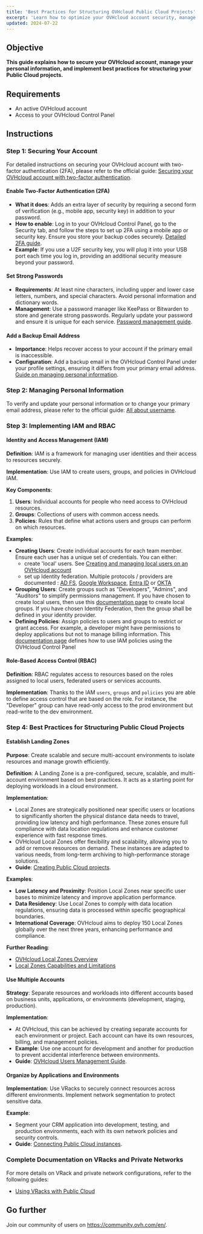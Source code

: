 ```yaml
---
title: 'Best Practices for Structuring OVHcloud Public Cloud Projects'
excerpt: 'Learn how to optimize your OVHcloud account security, manage your personal information, and efficiently structure your Public Cloud projects'
updated: 2024-07-22
---
```


## Objective

**This guide explains how to secure your OVHcloud account, manage your personal information, and implement best practices for structuring your Public Cloud projects.**

## Requirements

- An active OVHcloud account
- Access to your OVHcloud Control Panel

## Instructions

### Step 1: Securing Your Account

For detailed instructions on securing your OVHcloud account with two-factor authentication (2FA), please refer to the official guide: [Securing your OVHcloud account with two-factor authentication](/pages/account_and_service_management/account_information/all_about_username).

#### Enable Two-Factor Authentication (2FA)
- **What it does**: Adds an extra layer of security by requiring a second form of verification (e.g., mobile app, security key) in addition to your password.
- **How to enable**: Log in to your OVHcloud Control Panel, go to the Security tab, and follow the steps to set up 2FA using a mobile app or security key. Ensure you store your backup codes securely. [Detailed 2FA guide](/pages/account_and_service_management/account_information/secure-ovhcloud-account-with-2fa/).
- **Example**: If you use a U2F security key, you will plug it into your USB port each time you log in, providing an additional security measure beyond your password.

#### Set Strong Passwords
- **Requirements**: At least nine characters, including upper and lower case letters, numbers, and special characters. Avoid personal information and dictionary words.
- **Management**: Use a password manager like KeePass or Bitwarden to store and generate strong passwords. Regularly update your password and ensure it is unique for each service. [Password management guide](/pages/account_and_service_management/account_information/manage-ovh-password).

#### Add a Backup Email Address
- **Importance**: Helps recover access to your account if the primary email is inaccessible.
- **Configuration**: Add a backup email in the OVHcloud Control Panel under your profile settings, ensuring it differs from your primary email address. [Guide on managing personal information](pages/account_and_service_management/account_information/all_about_username/).


### Step 2: Managing Personal Information

To verify and update your personal information or to change your primary email address, please refer to the official guide: [All about username](/pages/account_and_service_management/account_information/all_about_username).


### Step 3: Implementing IAM and RBAC

#### Identity and Access Management (IAM)

**Definition**: IAM is a framework for managing user identities and their access to resources securely.

**Implementation**: Use IAM to create users, groups, and policies in OVHcloud IAM.

**Key Components**:
1. **Users**: Individual accounts for people who need access to OVHcloud resources.
2. **Groups**: Collections of users with common access needs.
3. **Policies**: Rules that define what actions users and groups can perform on which resources.

**Examples**:
- **Creating Users**: Create individual accounts for each team member. Ensure each user has a unique set of credentials. You can either:
    * create 'local' users. See [Creating and managing local users on an OVHcloud account](https://help.ovhcloud.com/csm/en-gb-account-managing-users?id=kb_article_view&sysparm_article=KB0030017)
    * set up Identity federation. Multiple protocols / providers are documented : [AD FS](https://help.ovhcloud.com/csm/en-gb-connect-saml-sso-adfs?id=kb_article_view&sysparm_article=KB0043008), [Google Workspace](https://help.ovhcloud.com/csm/en-gb-connect-saml-sso-googleworkspace?id=kb_article_view&sysparm_article=KB0057482), [Entra ID](https://help.ovhcloud.com/csm/en-gb-connect-saml-sso-azure-ad?id=kb_article_view&sysparm_article=KB0057535) or [OKTA](https://help.ovhcloud.com/csm/en-gb-connect-saml-sso-okta?id=kb_article_view&sysparm_article=KB0057681)
- **Grouping Users**: Create groups such as "Developers", "Admins", and "Auditors" to simplify permissions management. If you have chosen to create local users, then use this [documentation page](https://help.ovhcloud.com/csm/en-gb-account-managing-users?id=kb_article_view&sysparm_article=KB0030017#group-management) to create local groups. If you have chosen Identity Federation, then the group shall be defined in your identity provider.
- **Defining Policies**: Assign policies to users and groups to restrict or grant access. For example, a developer might have permissions to deploy applications but not to manage billing information. This [documentation page](https://help.ovhcloud.com/csm/en-gb-customer-iam-policies-ui?id=kb_article_view&sysparm_article=KB0058725) defines how to use IAM policies using the OVHcloud Control Panel


#### Role-Based Access Control (RBAC)

**Definition**: RBAC regulates access to resources based on the roles assigned to local users, federated users or services accounts.

**Implementation**: Thanks to the IAM `users`, `groups` and `policies` you are able to define access control that are based on the role. For instance, the "Developer" group can have read-only access to the prod environment but read-write to the dev environment.


### Step 4: Best Practices for Structuring Public Cloud Projects

#### Establish Landing Zones

**Purpose**: Create scalable and secure multi-account environments to isolate resources and manage growth efficiently.

**Definition**: A Landing Zone is a pre-configured, secure, scalable, and multi-account environment based on best practices. It acts as a starting point for deploying workloads in a cloud environment.

**Implementation**:
- Local Zones are strategically positioned near specific users or locations to significantly shorten the physical distance data needs to travel, providing low latency and high performance. These zones ensure full compliance with data location regulations and enhance customer experience with fast response times.
- OVHcloud Local Zones offer flexibility and scalability, allowing you to add or remove resources on demand. These instances are adapted to various needs, from long-term archiving to high-performance storage solutions.
- **Guide**: [Creating Public Cloud projects](/pages/public_cloud/compute/create_a_public_cloud_project/).

**Examples**:
- **Low Latency and Proximity**: Position Local Zones near specific user bases to minimize latency and improve application performance.
- **Data Residency**: Use Local Zones to comply with data location regulations, ensuring data is processed within specific geographical boundaries.
- **International Coverage**: OVHcloud aims to deploy 150 Local Zones globally over the next three years, enhancing performance and compliance.

**Further Reading**:
- [OVHcloud Local Zones Overview](https://www.ovhcloud.com/en/about-us/global-infrastructure/local-zone/?_gl=1*1qvadba*_gcl_au*NTIyMTcxNjkwLjE3MTU5NTg5ODIuMTQxNzQ4MDM5NS4xNzIxNjY0Nzk2LjE3MjE2NjQ3OTY.)
- [Local Zones Capabilities and Limitations](/pages/public_cloud/compute/local-zones-capabilities-limitations/)

#### Use Multiple Accounts

**Strategy**: Separate resources and workloads into different accounts based on business units, applications, or environments (development, staging, production).

**Implementation**:
- At OVHcloud, this can be achieved by creating separate accounts for each environment or project. Each account can have its own resources, billing, and management policies.
- **Example**: Use one account for development and another for production to prevent accidental interference between environments.
- **Guide**: [OVHcloud Users Management Guide](/pages/account_and_service_management/account_information/ovhcloud-users-management/).

#### Organize by Applications and Environments

**Implementation**: Use VRacks to securely connect resources across different environments. Implement network segmentation to protect sensitive data.

**Example**:
- Segment your CRM application into development, testing, and production environments, each with its own network policies and security controls.
- **Guide**: [Connecting Public Cloud instances](/pages/public_cloud/compute/public-cloud-first-steps/).

### Complete Documentation on VRacks and Private Networks

For more details on VRack and private network configurations, refer to the following guides:
- [Using VRacks with Public Cloud](/pages/public_cloud/public_cloud_network_services/getting-started-07-creating-vrack/)

## Go further

Join our community of users on <https://community.ovh.com/en/>.
